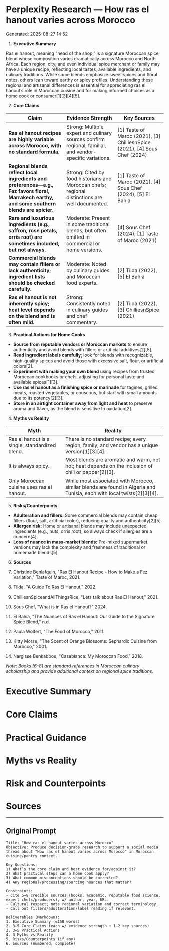 # Perplexity Research — How ras el hanout varies across Morocco

Generated: 2025-08-27 14:52

1. **Executive Summary**

Ras el hanout, meaning "head of the shop," is a signature Moroccan spice blend whose composition varies dramatically across Morocco and North Africa. Each region, city, and even individual spice merchant or family may have a unique recipe, reflecting local tastes, available ingredients, and culinary traditions. While some blends emphasize sweet spices and floral notes, others lean toward earthy or spicy profiles. Understanding these regional and artisanal differences is essential for appreciating ras el hanout’s role in Moroccan cuisine and for making informed choices as a home cook or consumer[1][3][4][5].

2. **Core Claims**

| Claim | Evidence Strength | Key Sources |
|---|---|---|
| **Ras el hanout recipes are highly variable across Morocco, with no standard formula.** | Strong: Multiple expert and culinary sources confirm regional, familial, and vendor-specific variations. | [1] Taste of Maroc (2021), [3] ChilliesnSpice (2021), [4] Sous Chef (2024) |
| **Regional blends reflect local ingredients and preferences—e.g., Fez favors floral, Marrakech earthy, and some southern blends are spicier.** | Strong: Cited by food historians and Moroccan chefs; regional distinctions are well documented. | [1] Taste of Maroc (2021), [4] Sous Chef (2024), [5] El Bahia |
| **Rare and luxurious ingredients (e.g., saffron, rose petals, orris root) are sometimes included, but not always.** | Moderate: Present in some traditional blends, but often omitted in commercial or home versions. | [4] Sous Chef (2024), [1] Taste of Maroc (2021) |
| **Commercial blends may contain fillers or lack authenticity; ingredient lists should be checked carefully.** | Moderate: Noted by culinary guides and Moroccan food experts. | [2] Tilda (2022), [5] El Bahia |
| **Ras el hanout is not inherently spicy; heat level depends on the blend and is often mild.** | Strong: Consistently noted in culinary guides and chef commentary. | [2] Tilda (2022), [3] ChilliesnSpice (2021) |

3. **Practical Actions for Home Cooks**

- **Source from reputable vendors or Moroccan markets** to ensure authenticity and avoid blends with fillers or artificial additives[2][5].
- **Read ingredient labels carefully**; look for blends with recognizable, high-quality spices and avoid those with excessive salt, flour, or artificial colors[2].
- **Experiment with making your own blend** using recipes from trusted Moroccan cookbooks or chefs, adjusting for personal taste and available spices[1][3].
- **Use ras el hanout as a finishing spice or marinade** for tagines, grilled meats, roasted vegetables, or couscous, but start with small amounts due to its potency[2][3].
- **Store in an airtight container away from light and heat** to preserve aroma and flavor, as the blend is sensitive to oxidation[2].

4. **Myths vs Reality**

| Myth | Reality |
|---|---|
| Ras el hanout is a single, standardized blend. | There is no standard recipe; every region, family, and vendor has a unique version[1][3][4]. |
| It is always spicy. | Most blends are aromatic and warm, not hot; heat depends on the inclusion of chili or pepper[2][3]. |
| Only Moroccan cuisine uses ras el hanout. | While most associated with Morocco, similar blends are found in Algeria and Tunisia, each with local twists[2][3][4]. |

5. **Risks/Counterpoints**

- **Adulteration and fillers:** Some commercial blends may contain cheap fillers (flour, salt, artificial color), reducing quality and authenticity[2][5].
- **Allergen risk:** Home or artisanal blends may include unexpected ingredients (e.g., nuts, orris root), so always check if allergies are a concern[4].
- **Loss of nuance in mass-market blends:** Pre-mixed supermarket versions may lack the complexity and freshness of traditional or homemade blends[5].

6. **Sources**

1. Christine Benlafquih, "Ras El Hanout Recipe - How to Make a Fez Variation," Taste of Maroc, 2021.  
2. Tilda, "A Guide To Ras El Hanout," 2022.  
3. ChilliesnSpiceandAllThingsRice, "Lets talk about Ras El Hanout," 2021.  
4. Sous Chef, "What is in Ras el Hanout?" 2024.  
5. El Bahia, "The Nuances of Ras el Hanout: Our Guide to the Signature Spice Blend," n.d.  
6. Paula Wolfert, "The Food of Morocco," 2011.  
7. Kitty Morse, "The Scent of Orange Blossoms: Sephardic Cuisine from Morocco," 2001.  
8. Nargisse Benkabbou, "Casablanca: My Moroccan Food," 2018.  

*Note: Books [6–8] are standard references in Moroccan culinary scholarship and provide additional context on regional spice traditions.*

# Executive Summary

# Core Claims

# Practical Guidance

# Myths vs Reality

# Risk and Counterpoints

# Sources

---

## Original Prompt

```text
Title: "How ras el hanout varies across Morocco"
Objective: Produce decision-grade research to support a social media thread about "How ras el hanout varies across Morocco" in Moroccan cuisine/pantry context.

Key Questions:
1) What’s the core claim and best evidence for/against it?
2) What practical steps can a home cook apply?
3) What common misconceptions should be corrected?
4) Any regional/processing/sourcing nuances that matter?

Constraints:
- Cite 5–8 credible sources (books, academic, reputable food science, expert chefs/producers), w/ author, year, URL.
- Cultural respect; note regional variation and correct terminology.
- Call out fillers/adulteration/label reading if relevant.

Deliverables (Markdown):
1. Executive Summary (≤150 words)
2. 3–5 Core Claims (each w/ evidence strength + 1–2 key sources)
3. 3–5 Practical Actions
4. 3 Myths vs Reality
5. Risks/Counterpoints (if any)
6. Sources (numbered, complete)
```